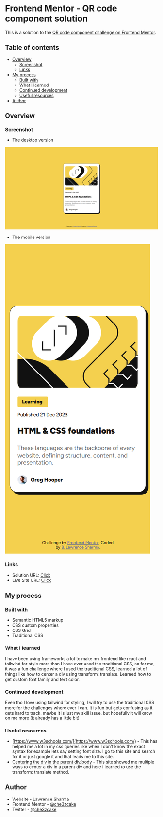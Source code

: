 # Frontend Mentor - QR code component solution

This is a solution to the [QR code component challenge on Frontend Mentor](https://www.frontendmentor.io/challenges/qr-code-component-iux_sIO_H).
## Table of contents

- [Overview](#overview)
    - [Screenshot](#screenshot)
    - [Links](#links)
- [My process](#my-process)
    - [Built with](#built-with)
    - [What I learned](#what-i-learned)
    - [Continued development](#continued-development)
    - [Useful resources](#useful-resources)
- [Author](#author)

## Overview

### Screenshot

- The desktop version

![desktop_version](./assets/images/LearningSVG_desktop.png)


- The mobile version


![mobile_version](./assets/images/LearningSVG_mobile.png)

### Links

- Solution URL: [Click](https://github.com/che3zcake/frontend_mentor/tree/main/blog-preview-card-main)
- Live Site URL: [Click](https://frontend-mentor-blog-preview-card-pink.vercel.app/)

## My process

### Built with

- Semantic HTML5 markup
- CSS custom properties
- CSS Grid
- Traditional CSS


### What I learned

I have been using frameworks a lot to make my frontend like react and tailwind for style more than I have ever used the traditional CSS, so for me, it was a fun challenge where I used the traditional CSS, learned a lot of things like how to center a div using transform: translate.
Learned how to get custom font family and text color.



### Continued development

Even tho I love using tailwind for styling, I will try to use the traditional CSS more for the challenges where ever I can. It is fun but gets confusing as it gets hard to track, maybe It is just my skill issue, but hopefully it will grow on me more (it already has a little bit)

### Useful resources

- [https://www.w3schools.com/](https://www.w3schools.com/) - This has helped me a lot in my css queries like when I don't know the exact syntax for example lets say setting font size. I go to this site and search for it or just google it and that leads me to this site.
- [Centering the div in the parent div/body](https://www.dhiwise.com/post/crafting-the-perfect-website-how-to-center-a-div-in-your-code) - This site showed me multiple ways to center a div in a parent div and here I learned to use the transform: translate method.
## Author

- Website - [Lawrence Sharma](https://frontend-mentor-blog-preview-card-pink.vercel.app/)
- Frontend Mentor - [@che3zcake](https://www.frontendmentor.io/profile/che3zcake)
- Twitter - [@che3zcake](https://www.twitter.com/che3zcake)

